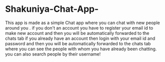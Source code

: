 # Shakuniya-Chat-App-
This app is made as a simple Chat app where you can chat with new people around you .               if you don't an account you have to register your email id to make new               account and then you will be automatically forwarded to the chats tab                if you already have an account then login with your email id and password               and then you will be automatically forwarded to the chats tab where               you can see the people with whom you have already been chatting.  you can also search people by their username!
